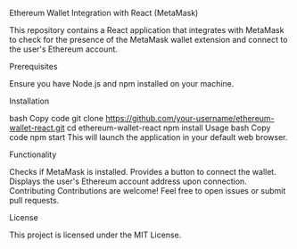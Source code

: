 Ethereum Wallet Integration with React (MetaMask)

This repository contains a React application that integrates with MetaMask to check for the presence of the MetaMask wallet extension and connect to the user's Ethereum account.

Prerequisites

Ensure you have Node.js and npm installed on your machine.

Installation

bash
Copy code
git clone https://github.com/your-username/ethereum-wallet-react.git
cd ethereum-wallet-react
npm install
Usage
bash
Copy code
npm start
This will launch the application in your default web browser.

Functionality

Checks if MetaMask is installed.
Provides a button to connect the wallet.
Displays the user's Ethereum account address upon connection.
Contributing
Contributions are welcome! Feel free to open issues or submit pull requests.

License

This project is licensed under the MIT License.